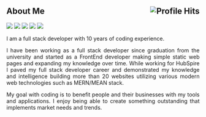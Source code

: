 

<h2>About Me <img align="right" alt="Profile Hits" src="https://komarev.com/ghpvc/?username=topskilldev&style=flat-square"></h2>

![](https://img.shields.io/badge/NodeJS-NodeJS-informational?style=flat&logo=node.js&logoColor=white&color=2bbc8a)
![](https://img.shields.io/badge/ReactJs-ReactJs-informational?style=flat&logo=react&logoColor=white&color=2bbc8a)
![](https://img.shields.io/npm/types/typescript?label=typescript)
![](https://img.shields.io/badge/VueJS-VueJS-informational?style=flat&logo=vue.js&logoColor=white&color=2bbc8a)
![](https://img.shields.io/badge/Python-Python-informational?style=flat&logo=python&logoColor=white&color=2bbc8a)

<p align="justify">I am a full stack developer with 10 years of coding experience.</p>

<p align="justify">I have been working as a full stack developer since graduation from the university and started as a FrontEnd developer making simple static web pages and expanding my knowledge over time. While working for HubSpire I paved my full stack developer career and demonstrated my knowledge and intelligence building more than 20 websites utilizing various modern web technologies such as MERN/MEAN stack.</p>

<p align="justify">My goal with coding is to benefit people and their businesses with my tools and applications. I enjoy being able to create something outstanding that implements market needs and trends. </p>
